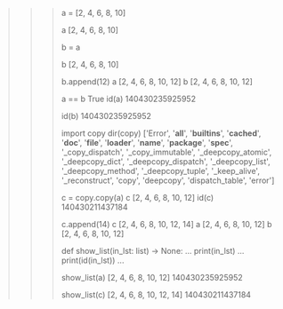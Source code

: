 >>>
>>> a = [2, 4, 6, 8, 10]
>>>
>>> a
[2, 4, 6, 8, 10]
>>>
>>> b = a
>>>
>>> b
[2, 4, 6, 8, 10]
>>>
>>> b.append(12)
>>> a
[2, 4, 6, 8, 10, 12]
>>> b
[2, 4, 6, 8, 10, 12]
>>>
>>>
>>> a == b
True
>>> id(a)
140430235925952
>>>
>>>
>>> id(b)
140430235925952
>>>
>>>
>>> import copy
>>> dir(copy)
['Error', '__all__', '__builtins__', '__cached__', '__doc__', '__file__', '__loader__', '__name__', '__package__', '__spec__', '_copy_dispatch', '_copy_immutable', '_deepcopy_atomic', '_deepcopy_dict', '_deepcopy_dispatch', '_deepcopy_list', '_deepcopy_method', '_deepcopy_tuple', '_keep_alive', '_reconstruct', 'copy', 'deepcopy', 'dispatch_table', 'error']
>>>
>>>
>>> c = copy.copy(a)
>>> c
[2, 4, 6, 8, 10, 12]
>>> id(c)
140430211437184
>>>
>>>
>>> c.append(14)
>>> c
[2, 4, 6, 8, 10, 12, 14]
>>> a
[2, 4, 6, 8, 10, 12]
>>> b
[2, 4, 6, 8, 10, 12]
>>>
>>>
>>> def show_list(in_lst: list) -> None:
...     print(in_lst)
...     print(id(in_lst))
...
>>>
>>> show_list(a)
[2, 4, 6, 8, 10, 12]
140430235925952
>>>
>>> show_list(c)
[2, 4, 6, 8, 10, 12, 14]
140430211437184
>>>